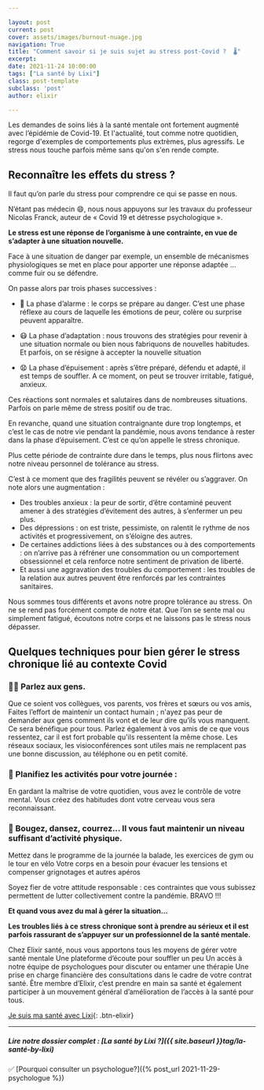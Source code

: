 ```yaml
---

layout: post
current: post
cover: assets/images/burnout-nuage.jpg
navigation: True
title: "Comment savoir si je suis sujet au stress post-Covid ?  🌡️"
excerpt: 
date: 2021-11-24 10:00:00
tags: ["La santé by Lixi"]
class: post-template
subclass: 'post'
author: elixir

---
```



Les demandes de soins liés à la santé mentale ont fortement augmenté avec l’épidémie de Covid-19. 
Et l'actualité, tout comme notre quotidien, regorge d'exemples de comportements plus extrèmes, plus agressifs. Le stress nous touche parfois même sans qu'on s'en rende compte.



## Reconnaître les effets du stress ?


Il faut qu’on parle du stress pour comprendre ce qui se passe en nous.

N’étant pas médecin 😄, nous nous appuyons sur les travaux du professeur Nicolas Franck, auteur de « Covid 19 et détresse psychologique ».

**Le stress est une réponse de l’organisme à une contrainte, en vue de s’adapter à une situation nouvelle.**

Face à une situation de danger par exemple, un ensemble de mécanismes physiologiques se met en place pour apporter une réponse adaptée ... comme fuir ou se défendre.

On passe alors par trois phases successives :

- 🚨 La phase d’alarme : le corps se prépare au danger. C’est une phase réflexe au cours de laquelle les émotions de peur, colère ou surprise peuvent apparaître.

- 😷 La phase d’adaptation : nous trouvons des stratégies pour revenir à une situation normale ou bien nous fabriquons de nouvelles habitudes. Et parfois, on se résigne à accepter la nouvelle situation

- 😧 La phase d’épuisement : après s’être préparé, défendu et adapté, il est temps de souffler. A ce moment, on peut se trouver irritable, fatigué, anxieux.

Ces réactions sont normales et salutaires dans de nombreuses situations. Parfois on parle même de stress positif ou de trac.

En revanche, quand une situation contraignante dure trop longtemps, et c’est le cas de notre vie pendant la pandémie, nous avons tendance à rester dans la phase d’épuisement. C’est ce qu’on appelle le stress chronique.

Plus cette période de contrainte dure dans le temps, plus nous flirtons avec notre niveau personnel de tolérance au stress.

C’est à ce moment que des fragilités peuvent se révéler ou s’aggraver. On note alors une augmentation :

* Des troubles anxieux : la peur de sortir, d’être contaminé peuvent amener à des stratégies d’évitement des autres, à s’enfermer un peu plus.
* Des dépressions : on est triste, pessimiste, on ralentit le rythme de nos activités et progressivement, on s’éloigne des autres.
* De certaines addictions liées à des substances ou à des comportements : on n’arrive pas à réfréner une consommation ou un comportement obsessionnel et cela renforce notre sentiment de privation de liberté.
* Et aussi une aggravation des troubles du comportement : les troubles de la relation aux autres peuvent être renforcés par les contraintes sanitaires.

Nous sommes tous différents et avons notre propre tolérance au stress. On ne se rend pas forcément compte de notre état. Que l’on se sente mal ou simplement fatigué, écoutons notre corps et ne laissons pas le stress nous dépasser.

## Quelques techniques pour bien gérer le stress chronique lié au contexte Covid

### 🙆‍♀️ Parlez aux gens.
Que ce soient vos collègues, vos parents, vos frères et sœurs ou vos amis, Faites l’effort de maintenir un contact humain ; n'ayez pas peur de demander aux gens comment ils vont et de leur dire qu’ils vous manquent. Ce sera bénéfique pour tous. Parlez également à vos amis de ce que vous ressentez, car il est fort probable qu'ils ressentent la même chose. Les réseaux sociaux, les visioconférences sont utiles mais ne remplacent pas une bonne discussion, au téléphone ou en petit comité.

### 📅 Planifiez les activités pour votre journée :
En gardant la maîtrise de votre quotidien, vous avez le contrôle de votre mental. Vous créez des habitudes dont votre cerveau vous sera reconnaissant.

### 👟 Bougez, dansez, courrez... Il vous faut maintenir un niveau suffisant d’activité physique.

Mettez dans le programme de la journée la balade, les exercices de gym ou le tour en vélo
Votre corps en a besoin pour évacuer les tensions et compenser grignotages et autres apéros

Soyez fier de votre attitude responsable : ces contraintes que vous subissez permettent de lutter collectivement contre la pandémie. BRAVO !!!

**Et quand vous avez du mal à gérer la situation...**

**Les troubles liés à ce stress chronique sont à prendre au sérieux et il est parfois rassurant de s’appuyer sur un professionnel de la santé mentale.**


Chez Elixir santé, nous vous apportons tous les moyens de gérer votre santé mentale
Une plateforme d’écoute pour souffler un peu
Un accès à notre équipe de psychologues pour discuter ou entamer une thérapie
Une prise en charge financière des consultations dans le cadre de votre contrat santé.
Être membre d’Elixir, c’est prendre en main sa santé et également participer à un mouvement général d’amélioration de l’accès à la santé pour tous.


[Je suis ma santé avec Lixi](https://www.lixi-sante.fr/){: .btn-elixir}

---
  
##### Lire notre dossier complet : [La santé by Lixi ?]({{ site.baseurl }}tag/la-santé-by-lixi)

✅ [Pourquoi consulter un psychologue?]({% post_url 2021-11-29-psychologue %})  
